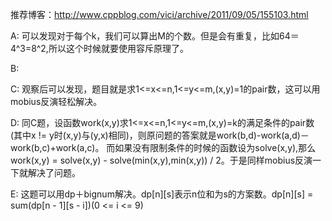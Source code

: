 推荐博客：http://www.cppblog.com/vici/archive/2011/09/05/155103.html

A:
可以发现对于每个k，我们可以算出M的个数。但是会有重复，比如64＝4^3=8^2,所以这个时候就要使用容斥原理了。

B:

C:
观察后可以发现，题目就是求1<=x<=n,1<=y<=m,(x,y)=1的pair数，这可以用mobius反演轻松解决。

D:
同C题，设函数work(x,y)求1<=x<=n,1<=y<=m,(x,y)=k的满足条件的pair数(其中x != y时(x,y)与(y,x)相同)，则原问题的答案就是work(b,d)-work(a,d)－work(b,c)+work(a,c)。 而如果没有限制条件的时候的函数设为solve(x,y),那么work(x,y) = solve(x,y) - solve(min(x,y),min(x,y)) / 2。于是同样mobius反演一下就解决了问题。

E:
这题可以用dp＋bignum解决。dp[n][s]表示n位和为s的方案数。dp[n][s] = sum(dp[n - 1][s - i])(0 <= i <= 9)
